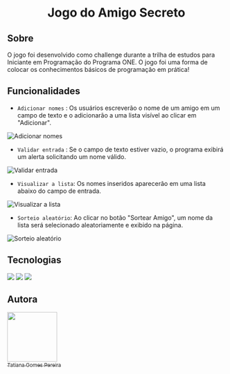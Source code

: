 <h1 align="center"> Jogo do Amigo Secreto </h1>

<h2> Sobre</h2>
O jogo foi desenvolvido como challenge durante a trilha de estudos para Iniciante em Programação do Programa ONE. O jogo foi uma forma de colocar os conhecimentos básicos de programação em prática!

## Funcionalidades
- `Adicionar nomes` : Os usuários escreverão o nome de um amigo em um campo de texto e o adicionarão a uma lista visível ao clicar em "Adicionar".
  
![Adicionar nomes](https://github.com/user-attachments/assets/67209b36-b3ff-4685-aa01-90dbd40a9b68)


- `Validar entrada` : Se o campo de texto estiver vazio, o programa exibirá um alerta solicitando um nome válido.

![Validar entrada](https://github.com/user-attachments/assets/0d618122-45c8-4fe9-aa44-b4f4160544bd)


- `Visualizar a lista`: Os nomes inseridos aparecerão em uma lista abaixo do campo de entrada.

![Visualizar a lista](https://github.com/user-attachments/assets/4c256f2b-9513-4597-b2ea-57af82e0039e)


- `Sorteio aleatório`: Ao clicar no botão "Sortear Amigo", um nome da lista será selecionado aleatoriamente e exibido na página.

![Sorteio aleatório](https://github.com/user-attachments/assets/3d455e84-c8e1-4581-9b24-2aa8eb44d92d)


##  Tecnologias
<div>
  <img src="https://img.shields.io/badge/HTML-239120?style=for-the-badge&logo=html5&logoColor=white">
  <img src="https://img.shields.io/badge/CSS-239120?&style=for-the-badge&logo=css3&logoColor=white">
  <img src="https://img.shields.io/badge/JavaScript-F7DF1E?style=for-the-badge&logo=javascript&logoColor=black">
</div>

## Autora
[<img loading="lazy" src="https://avatars.githubusercontent.com/u/79697077?v=4" width=115><br><sub>Tatiana Gomes Pereira</sub>](https://github.com/TatiPereira2605)
